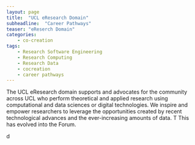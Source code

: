```yaml
---
layout: page
title:  "UCL eResearch Domain"
subheadline:  "Career Pathways"
teaser: "eReserch Domain"
categories:
    - co-creation
tags:
    - Research Software Engineering
    - Research Computing
    - Research Data
    - cocreation
    - career pathways
---
```



The UCL eResearch domain supports and advocates for the community across UCL who perform theoretical and applied research using computational and data sciences or digital technologies. We inspire and empower researchers to leverage the opportunities created by recent technological advances and the ever-increasing amounts of data. 
T
This has evolved into the Forum.


  d
